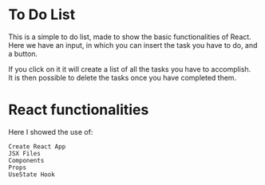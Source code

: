 # To Do List
This is a simple to do list, made to show the basic functionalities of React.  
Here we have an input, in which you can insert the task you have to do, and a button.  

If you click on it it will create a list of all the tasks you have to accomplish.  
It is then possible to delete the tasks once you have completed them.

# React functionalities
Here I showed the use of:
```
Create React App
JSX Files
Components
Props
UseState Hook
```
